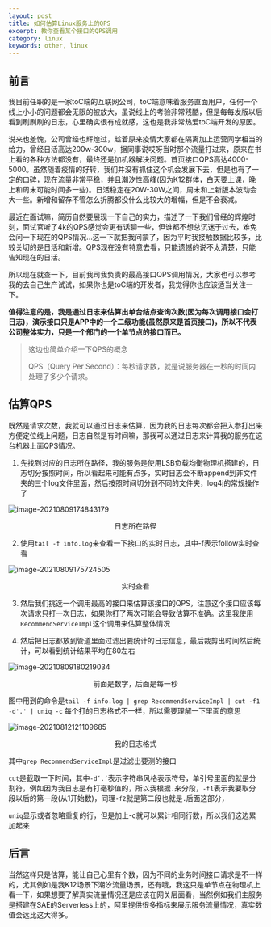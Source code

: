 ```yaml
---
layout: post
title: 如何估算Linux服务上的QPS
excerpt: 教你查看某个接口的QPS调用
category: linux
keywords: other, linux
---
```


## 前言

​		我目前任职的是一家toC端的互联网公司，toC端意味着服务直面用户，任何一个线上小小的问题都会无限的被放大，虽说线上的考验非常残酷，但是每每发版以后看到刷刷刷的日志，心里确实很有成就感，这也是我非常热爱toC端开发的原因。

​		说来也羞愧，公司曾经也辉煌过，趁着原来疫情大家都在隔离加上运营同学相当的给力，曾经日活高达200w-300w，据同事说哎呀当时那个流量打过来，原来在书上看的各种方法都没有，最终还是加机器解决问题。首页接口QPS高达4000-5000。虽然随着疫情的好转，我们并没有抓住这个机会发展下去，但是也有了一定的口碑，现在流量非常平稳，并且潮汐性高峰(因为K12群体，白天要上课，晚上和周末可能时间多一些)。日活稳定在20W-30W之间，周末和上新版本波动会大一些。新增和留存不管怎么折腾都没什么比较大的增幅，但是不会衰减。

​		最近在面试嘛，简历自然要展现一下自己的实力，描述了一下我们曾经的辉煌时刻，面试官听了4k的QPS感觉会更有话聊一些，但谁都不想总沉迷于过去，难免会问一下现在的QPS情况...这一下就把我问蒙了，因为平时我接触数据比较多，比较关切的是日活和新增。QPS现在没有特意去看，只能遗憾的说不太清楚，只能告知现在的日活。

​		所以现在就查一下，目前我司我负责的最高接口QPS调用情况，大家也可以参考我的去自己生产试试，如果你也是toC端的开发者，我觉得你也应该适当关注一下。

​		**值得注意的是，我是通过日志来估算出单台结点查询次数(因为每次调用接口会打日志)，演示接口只是APP中的一个二级功能(虽然原来是首页接口)，所以不代表公司整体实力，只是一个部门的一个单节点的接口而已。**

> 这边也简单介绍一下QPS的概念
>
> QPS（Query Per Second）：每秒请求数，就是说服务器在一秒的时间内处理了多少个请求。

## 估算QPS

既然是请求次数，我就可以通过日志来估算，因为我的日志每次都会把入参打出来方便定位线上问题，日志自然是有时间嘛，那我可以通过日志来计算我的服务在这台机器上面QPS情况。

1. 先找到对应的日志所在路径，我的服务是使用LSB负载均衡物理机搭建的，日志切分按照时间，所以看起来可能有点多，实时日志会不断append到非文件夹的三个log文件里面，然后按照时间切分到不同的文件夹，log4j的常规操作了

![image-20210809174843179](https://mypicgogo.oss-cn-hangzhou.aliyuncs.com/tuchuang20210809174843.png)

<center>日志所在路径</center>

2. 使用```tail -f info.log```来查看一下接口的实时日志，其中-f表示follow实时查看

![image-20210809175724505](https://mypicgogo.oss-cn-hangzhou.aliyuncs.com/tuchuang20210809175724.png)

<center>实时查看</center>

3. 然后我们挑选一个调用最高的接口来估算该接口的QPS，注意这个接口应该每次请求只打一次日志，如果你打了两次可能会导致估算不准确。这里我使用```RecommendServiceImpl```这个调用来估算整体情况

4. 然后把日志都放到管道里面过滤出要统计的日志信息，最后裁剪出时间然后统计，可以看到统计结果平均在80左右

![image-20210809180219034](https://mypicgogo.oss-cn-hangzhou.aliyuncs.com/tuchuang20210809180219.png)

<center>前面是数字，后面是每一秒</center>

图中用到的命令是```tail -f info.log | grep RecommendServiceImpl | cut -f1 -d'.' | uniq -c``` 每个打的日志格式不一样，所以需要理解一下里面的意思

![image-20210812121109685](https://mypicgogo.oss-cn-hangzhou.aliyuncs.com/tuchuang20210812121109.png)

<center>我的日志格式</center>

其中```grep RecommendServiceImpl```是过滤出要测的接口

```cut```是截取一下时间，其中```-d‘.’```表示字符串风格表示符号，单引号里面的就是分割符，例如因为我日志是有打毫秒值的，所以我根据```.```来分段，```-f1```表示我要取分段以后的第一段(从1开始数)，同理```-f2```就是第二段也就是```.```后面这部分，

```uniq```显示或者忽略重复的行，但是加上-c就可以累计相同行数，所以我们这边累加起来

## 后言

当然这样只是估算，能让自己心里有个数，因为不同的业务时间接口请求是不一样的，尤其例如是我K12场景下潮汐流量场景，还有哦，我这只是单节点在物理机上看一下，如果想要了解真实流量情况还是应该在网关层面看，当然例如我们主服务是搭建在SAE的Serverless上的，阿里提供很多指标来展示服务流量情况，真实数值会远比这大得多。

